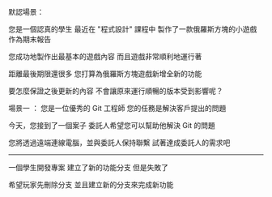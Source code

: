 默認場景：

您是一個認真的學生
最近在 "程式設計" 課程中
製作了一款俄羅斯方塊的小遊戲作為期末報告

您成功地製作出最基本的遊戲內容
而且遊戲非常順利地運行著

距離最後期限還很多
您打算為俄羅斯方塊遊戲新增全新的功能

要怎麼保證之後更新的內容
不會讓原來運行順暢的版本受到影響呢？



場景一 ：
您是一位優秀的 Git 工程師
您的任務是解決客戶提出的問題

今天，您接到了一個案子
委託人希望您可以幫助他解決 Git 的問題

您將透過遠端連線電腦，並與委託人保持聯繫
試著達成委託人的需求吧

----------------
一個學生開發專案
建立了新的功能分支
但是失敗了

希望玩家先刪除分支
並且建立新的分支來完成新功能